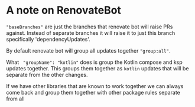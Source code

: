 # A note on RenovateBot

`"baseBranches"` are just the branches that renovate bot will raise PRs against. Instead of 
separate branches it will raise it to just this branch specifically 'dependencyUpdates'.

By default renovate bot will group all updates together `"group:all"`.

What ` "groupName": "kotlin"` does is group the 
Kotlin compose and ksp updates together. This groups them together as `kotlin` updates that will be separate from 
the other changes.

If we have other libraries that are known to work together we can always come back and group them 
together with other package rules separate from all
